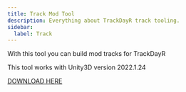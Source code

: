 ```yaml
---
title: Track Mod Tool
description: Everything about TrackDayR track tooling.
sidebar:
  label: Track
---
```


With this tool you can build mod tracks for TrackDayR

This tool works with Unity3D version 2022.1.24

[DOWNLOAD HERE](https://drive.google.com/drive/folders/1P7hidj2JTQ9FzSPi1wWGW1dTgxjSnKvQ?usp=share_link)
